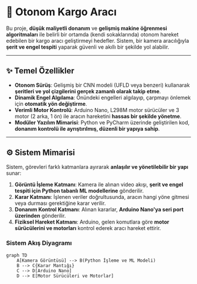 # 🚚 **Otonom Kargo Aracı**

Bu proje, **düşük maliyetli donanım** ve **gelişmiş makine öğrenmesi algoritmaları** ile belirli bir ortamda (kendi sokaklarında) otonom hareket edebilen bir kargo aracı geliştirmeyi hedefler. Sistem, bir kamera aracılığıyla **şerit ve engel tespiti** yaparak güvenli ve akıllı bir şekilde yol alabilir.

---

## ✨ **Temel Özellikler**

- **Otonom Sürüş**: Gelişmiş bir CNN modeli (UFLD veya benzeri) kullanarak **şeritleri ve yol çizgilerini gerçek zamanlı olarak takip etme**.  
- **Dinamik Engel Algılama**: Önündeki engelleri algılayıp, çarpmayı önlemek için **otomatik yön değiştirme**.  
- **Verimli Motor Kontrolü**: Arduino Nano, L298M motor sürücüler ve 3 motor (2 arka, 1 ön) ile aracın hareketini **hassas bir şekilde yönetme**.  
- **Modüler Yazılım Mimarisi**: Python ve PyCharm üzerinde geliştirilen kod, **donanım kontrolü ile ayrıştırılmış, düzenli bir yapıya sahip**.  

---

## ⚙️ **Sistem Mimarisi**

Sistem, görevleri farklı katmanlara ayırarak **anlaşılır ve yönetilebilir bir yapı** sunar:

1. **Görüntü İşleme Katmanı**: Kamera ile alınan video akışı, **şerit ve engel tespiti için Python tabanlı ML modellerine** gönderilir.  
2. **Karar Katmanı**: İşlenen veriler doğrultusunda, aracın hangi yöne gitmesi veya durması gerektiğine karar verilir.  
3. **Donanım Kontrol Katmanı**: Alınan kararlar, **Arduino Nano'ya seri port üzerinden** gönderilir.  
4. **Fiziksel Hareket Katmanı**: Arduino, gelen komutlara göre **motor sürücülerini ve motorları** kontrol ederek aracı hareket ettirir.  


### Sistem Akış Diyagramı

```mermaid
graph TD
    A[Kamera Görüntüsü] --> B(Python İşleme ve ML Modeli)
    B --> C{Karar Mantığı}
    C --> D[Arduino Nano]
    D --> E[Motor Sürücüleri ve Motorlar]
